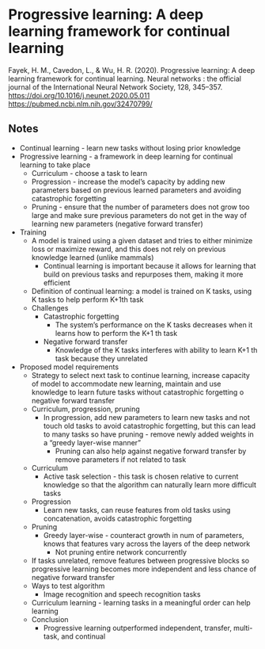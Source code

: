 # Progressive learning: A deep learning framework for continual learning 

Fayek, H. M., Cavedon, L., & Wu, H. R. (2020). Progressive learning: A deep learning framework for continual learning. Neural networks : the official journal of the International Neural Network Society, 128, 345–357. https://doi.org/10.1016/j.neunet.2020.05.011
https://pubmed.ncbi.nlm.nih.gov/32470799/

## Notes

- Continual learning - learn new tasks without losing prior knowledge 
- Progressive learning - a framework in deep learning for continual learning to take place
    - Curriculum - choose a task to learn 
    - Progression - increase the model’s capacity by adding new parameters based on previous learned parameters and avoiding catastrophic forgetting 
    - Pruning - ensure that the number of parameters does not grow too large and make sure previous parameters do not get in the way of learning new parameters (negative forward transfer)
- Training
    - A model is trained using a given dataset and tries to either minimize loss or maximize reward, and this does not rely on previous knowledge learned (unlike mammals)
        - Continual learning is important because it allows for learning that build on previous tasks and repurposes them, making it more efficient
    - Definition of continual learning: a model is trained on K tasks, using K tasks to help perform K+1th task
    - Challenges
        - Catastrophic forgetting
            - The system’s performance on the K tasks decreases when it learns how to perform the K+1 th task
        - Negative forward transfer
            - Knowledge of the K tasks interferes with ability to learn K+1 th task because they unrelated
- Proposed model requirements
    - Strategy to select next task to continue learning, increase capacity of model to accommodate new learning, maintain and use knowledge to learn future tasks without catastrophic forgetting o negative forward transfer
    - Curriculum, progression, pruning
        - In progression, add new parameters to learn new tasks and not touch old tasks to avoid catastrophic forgetting, but this can lead to many tasks so have pruning - remove newly added weights in a “greedy layer-wise manner”
            - Pruning can also help against negative forward transfer by remove parameters if not related to task
    - Curriculum 
        - Active task selection - this task is chosen relative to current knowledge so that the algorithm can naturally learn more difficult tasks
    - Progression
        - Learn new tasks, can reuse features from old tasks using concatenation, avoids catastrophic forgetting
    - Pruning
        - Greedy layer-wise - counteract growth in num of parameters, knows that features vary across the layers of the deep network
            - Not pruning entire network concurrently 
    - If tasks unrelated, remove features between progressive blocks so progressive learning becomes more independent and less chance of negative forward transfer
    - Ways to test algorithm
        - Image recognition and speech recognition tasks
    - Curriculum learning - learning tasks in a meaningful order can help learning
    - Conclusion
        - Progressive learning outperformed independent, transfer, multi-task, and continual 


